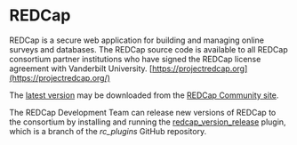 # REDCap #

REDCap is a secure web application for building and managing online surveys and databases.
The REDCap source code is available to all REDCap consortium partner institutions who have 
signed the REDCap license agreement with Vanderbilt University. [https://projectredcap.org](https://projectredcap.org/)

The [latest version](https://community.projectredcap.org/custom/download.php) may be downloaded from the [REDCap Community site](https://community.projectredcap.org/).

The REDCap Development Team can release new versions of REDCap to the consortium by installing and running the
[redcap_version_release](https://github.com/vanderbilt/rc_plugins/tree/redcap_version_release) plugin, which is a branch 
of the _rc_plugins_ GitHub repository.
